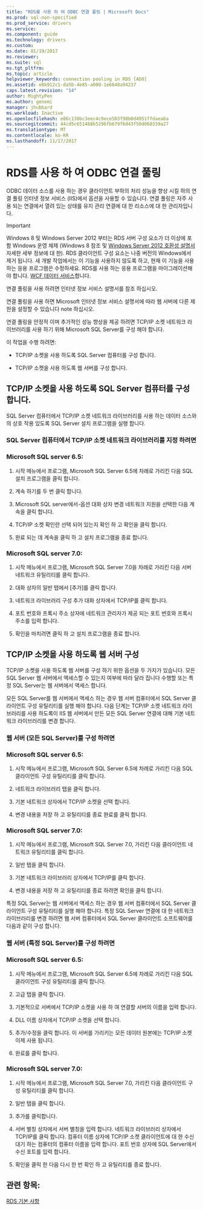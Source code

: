 ```yaml
---
title: "RDS를 사용 하 여 ODBC 연결 풀링 | Microsoft Docs"
ms.prod: sql-non-specified
ms.prod_service: drivers
ms.service: 
ms.component: guide
ms.technology: drivers
ms.custom: 
ms.date: 01/19/2017
ms.reviewer: 
ms.suite: sql
ms.tgt_pltfrm: 
ms.topic: article
helpviewer_keywords: connection pooling in RDS [ADO]
ms.assetid: e8b912c1-da5b-4e85-a000-1e6648a94237
caps.latest.revision: "14"
author: MightyPen
ms.author: genemi
manager: jhubbard
ms.workload: Inactive
ms.openlocfilehash: e06c138bc3eec4c9ece503f98b0d4951ffdaea6a
ms.sourcegitcommit: 44cd5c651488b5296fb679f6d43f50d068339a27
ms.translationtype: MT
ms.contentlocale: ko-KR
ms.lasthandoff: 11/17/2017
---
```

# <a name="using-rds-with-odbc-connection-pooling"></a>RDS를 사용 하 여 ODBC 연결 풀링
ODBC 데이터 소스를 사용 하는 경우 클라이언트 부하의 처리 성능을 향상 시킬 하의 연결 풀링 인터넷 정보 서비스 (IIS)에서 옵션을 사용할 수 있습니다. 연결 풀링은 자주 사용 되는 연결에서 열려 있는 상태를 유지 관리 연결에 대 한 리소스에 대 한 관리자입니다.  
  
> [!IMPORTANT]
>  Windows 8 및 Windows Server 2012 부터는 RDS 서버 구성 요소가 더 이상에 포함 Windows 운영 체제 (Windows 8 참조 및 [Windows Server 2012 호환성 설명서](https://www.microsoft.com/en-us/download/details.aspx?id=27416) 자세한 세부 정보에 대 한). RDS 클라이언트 구성 요소는 나중 버전의 Windows에서 제거 됩니다. 새 개발 작업에서는 이 기능을 사용하지 않도록 하고, 현재 이 기능을 사용하는 응용 프로그램은 수정하세요. RDS를 사용 하는 응용 프로그램을 마이그레이션해야 합니다. [WCF 데이터 서비스](http://go.microsoft.com/fwlink/?LinkId=199565)합니다.  
  
 연결 풀링을 사용 하려면 인터넷 정보 서비스 설명서를 참조 하십시오.  
  
 연결 풀링을 사용 하면 Microsoft 인터넷 정보 서비스 설명서에 따라 웹 서버에 다른 제한을 설정할 수 있습니다 note 하십시오.  
  
 연결 풀링을 안정적 이며 추가적인 성능 향상을 제공 하려면 TCP/IP 소켓 네트워크 라이브러리를 사용 하기 위해 Microsoft SQL Server를 구성 해야 합니다.  
  
 이 작업을 수행 하려면:  
  
-   TCP/IP 소켓을 사용 하도록 SQL Server 컴퓨터를 구성 합니다.  
  
-   TCP/IP 소켓을 사용 하도록 웹 서버를 구성 합니다.  
  
## <a name="configuring-the-sql-server-computer-to-use-tcpip-sockets"></a>TCP/IP 소켓을 사용 하도록 SQL Server 컴퓨터를 구성 합니다.  
 SQL Server 컴퓨터에서 TCP/IP 소켓 네트워크 라이브러리를 사용 하는 데이터 소스와의 상호 작용 있도록 SQL Server 설치 프로그램을 실행 합니다.  
  
### <a name="to-specify-the-tcpip-socket-network-library-on-the-sql-server-computer"></a>SQL Server 컴퓨터에서 TCP/IP 소켓 네트워크 라이브러리를 지정 하려면  
  
### <a name="in-microsoft-sql-server-65"></a>Microsoft SQL server 6.5:  
  
1.  시작 메뉴에서 프로그램, Microsoft SQL Server 6.5에 차례로 가리킨 다음 SQL 설치 프로그램을 클릭 합니다.  
  
2.  계속 하기를 두 번 클릭 합니다.  
  
3.  Microsoft SQL server에서-옵션 대화 상자 변경 네트워크 지원을 선택한 다음 계속을 클릭 합니다.  
  
4.  TCP/IP 소켓 확인란 선택 되어 있는지 확인 하 고 확인을 클릭 합니다.  
  
5.  완료 되는 데 계속을 클릭 하 고 설치 프로그램을 종료 합니다.  
  
### <a name="in-microsoft-sql-server-70"></a>Microsoft SQL server 7.0:  
  
1.  시작 메뉴에서 프로그램, Microsoft SQL Server 7.0을 차례로 가리킨 다음 서버 네트워크 유틸리티를 클릭 합니다.  
  
2.  대화 상자의 일반 탭에서 [추가]를 클릭 합니다.  
  
3.  네트워크 라이브러리 구성 추가 대화 상자에서 TCP/IP를 클릭 합니다.  
  
4.  포트 번호와 프록시 주소 상자에 네트워크 관리자가 제공 되는 포트 번호와 프록시 주소를 입력 합니다.  
  
5.  확인을 마치려면 클릭 하 고 설치 프로그램을 종료 합니다.  
  
## <a name="configuring-the-web-server-to-use-tcpip-sockets"></a>TCP/IP 소켓을 사용 하도록 웹 서버 구성  
 TCP/IP 소켓을 사용 하도록 웹 서버를 구성 하기 위한 옵션을 두 가지가 있습니다. 모든 SQL Server 웹 서버에서 액세스할 수 있는지 여부에 따라 달라 집니다 수행할 또는 특정 SQL Server는 웹 서버에서 액세스 합니다.  
  
 모든 SQL Server를 웹 서버에서 액세스 하는 경우 웹 서버 컴퓨터에서 SQL Server 클라이언트 구성 유틸리티를 실행 해야 합니다. 다음 단계는 TCP/IP 소켓 네트워크 라이브러리를 사용 하도록이 IIS 웹 서버에서 만든 모든 SQL Server 연결에 대해 기본 네트워크 라이브러리를 변경 합니다.  
  
### <a name="to-configure-the-web-server-all-sql-servers"></a>웹 서버 (모든 SQL Server)를 구성 하려면  
  
### <a name="for-microsoft-sql-server-65"></a>Microsoft SQL server 6.5:  
  
1.  시작 메뉴에서 프로그램, Microsoft SQL Server 6.5에 차례로 가리킨 다음 SQL 클라이언트 구성 유틸리티를 클릭 합니다.  
  
2.  네트워크 라이브러리 탭을 클릭 합니다.  
  
3.  기본 네트워크 상자에서 TCP/IP 소켓을 선택 합니다.  
  
4.  변경 내용을 저장 하 고 유틸리티를 종료 완료를 클릭 합니다.  
  
### <a name="for-microsoft-sql-server-70"></a>Microsoft SQL server 7.0:  
  
1.  시작 메뉴에서 프로그램, Microsoft SQL Server 7.0, 가리킨 다음 클라이언트 네트워크 유틸리티를 클릭 합니다.  
  
2.  일반 탭을 클릭 합니다.  
  
3.  기본 네트워크 라이브러리 상자에서 TCP/IP를 클릭 합니다.  
  
4.  변경 내용을 저장 하 고 유틸리티를 종료 하려면 확인을 클릭 합니다.  
  
 특정 SQL Server는 웹 서버에서 액세스 하는 경우 웹 서버 컴퓨터에서 SQL Server 클라이언트 구성 유틸리티를 실행 해야 합니다. 특정 SQL Server 연결에 대 한 네트워크 라이브러리를 변경 하려면 웹 서버 컴퓨터에서 SQL Server 클라이언트 소프트웨어를 다음과 같이 구성 합니다.  
  
### <a name="to-configure-the-web-server-a-specific-sql-server"></a>웹 서버 (특정 SQL Server)를 구성 하려면  
  
### <a name="for-microsoft-sql-server-65"></a>Microsoft SQL server 6.5:  
  
1.  시작 메뉴에서 프로그램, Microsoft SQL Server 6.5에 차례로 가리킨 다음 SQL 클라이언트 구성 유틸리티를 클릭 합니다.  
  
2.  고급 탭을 클릭 합니다.  
  
3.  기본적으로 서버에서 TCP/IP 소켓을 사용 하 여 연결할 서버의 이름을 입력 합니다.  
  
4.  DLL 이름 상자에서 TCP/IP 소켓을 선택 합니다.  
  
5.  추가/수정을 클릭 합니다. 이 서버를 가리키는 모든 데이터 원본에는 TCP/IP 소켓 이제 사용 됩니다.  
  
6.  완료를 클릭 합니다.  
  
### <a name="for-microsoft-sql-server-70"></a>Microsoft SQL server 7.0:  
  
1.  시작 메뉴에서 프로그램, Microsoft SQL Server 7.0, 가리킨 다음 클라이언트 구성 유틸리티를 클릭 합니다.  
  
2.  일반 탭을 클릭 합니다.  
  
3.  추가를 클릭합니다.  
  
4.  서버 별칭 상자에서 서버 별칭을 입력 합니다. 네트워크 라이브러리 상자에서 TCP/IP를 클릭 합니다. 컴퓨터 이름 상자에 TCP/IP 소켓 클라이언트에 대 한 수신 대기 하는 컴퓨터의 컴퓨터 이름을 입력 합니다. 포트 번호 상자에 SQL Server에서 수신 포트를 입력 합니다.  
  
5.  확인을 클릭 한 다음 다시 한 번 확인 하 고 유틸리티를 종료 합니다.  
  
## <a name="see-also"></a>관련 항목:  
 [RDS 기본 사항](../../../ado/guide/remote-data-service/rds-fundamentals.md)






















